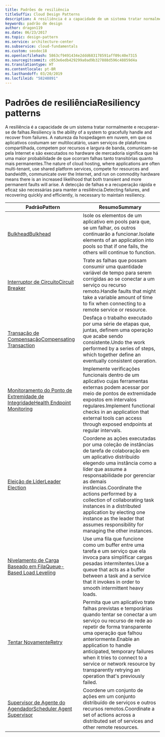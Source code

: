 ```yaml
---
title: Padrões de resiliência
titleSuffix: Cloud Design Patterns
description: A resiliência é a capacidade de um sistema tratar normalmente e recuperar-se de falhas. A natureza da hospedagem em nuvem, em que os aplicativos costumam ser multilocatário, usam serviços de plataforma compartilhada, competem por recursos e largura de banda, comunicam-se pela Internet e são executados no hardware de mercadoria significa que há uma maior probabilidade de que ocorram falhas tanto transitórias quanto mais permanentes. A detecção de falhas e a recuperação rápida e eficaz são necessárias para manter a resiliência.
keywords: padrão de design
author: dragon119
ms.date: 06/23/2017
ms.topic: design-pattern
ms.service: architecture-center
ms.subservice: cloud-fundamentals
ms.custom: seodec18
ms.openlocfilehash: 5863cf9491434e2ddd683178591aff09c40e7315
ms.sourcegitcommit: c053e6edb429299a0ad9b327888d596c48859d4a
ms.translationtype: HT
ms.contentlocale: pt-BR
ms.lasthandoff: 03/20/2019
ms.locfileid: "58248891"
---
```

# <a name="resiliency-patterns"></a><span data-ttu-id="c5f7a-106">Padrões de resiliência</span><span class="sxs-lookup"><span data-stu-id="c5f7a-106">Resiliency patterns</span></span>

<span data-ttu-id="c5f7a-107">A resiliência é a capacidade de um sistema tratar normalmente e recuperar-se de falhas.</span><span class="sxs-lookup"><span data-stu-id="c5f7a-107">Resiliency is the ability of a system to gracefully handle and recover from failures.</span></span> <span data-ttu-id="c5f7a-108">A natureza da hospedagem em nuvem, em que os aplicativos costumam ser multilocatário, usam serviços de plataforma compartilhada, competem por recursos e largura de banda, comunicam-se pela Internet e são executados no hardware de mercadoria significa que há uma maior probabilidade de que ocorram falhas tanto transitórias quanto mais permanentes.</span><span class="sxs-lookup"><span data-stu-id="c5f7a-108">The nature of cloud hosting, where applications are often multi-tenant, use shared platform services, compete for resources and bandwidth, communicate over the Internet, and run on commodity hardware means there is an increased likelihood that both transient and more permanent faults will arise.</span></span> <span data-ttu-id="c5f7a-109">A detecção de falhas e a recuperação rápida e eficaz são necessárias para manter a resiliência.</span><span class="sxs-lookup"><span data-stu-id="c5f7a-109">Detecting failures, and recovering quickly and efficiently, is necessary to maintain resiliency.</span></span>

|                            <span data-ttu-id="c5f7a-110">Padrão</span><span class="sxs-lookup"><span data-stu-id="c5f7a-110">Pattern</span></span>                             |                                                                                                      <span data-ttu-id="c5f7a-111">Resumo</span><span class="sxs-lookup"><span data-stu-id="c5f7a-111">Summary</span></span>                                                                                                       |
|----------------------------------------------------------------|--------------------------------------------------------------------------------------------------------------------------------------------------------------------------------------------------------------------|
|                   [<span data-ttu-id="c5f7a-112">Bulkhead</span><span class="sxs-lookup"><span data-stu-id="c5f7a-112">Bulkhead</span></span>](../bulkhead.md)                   |                                                     <span data-ttu-id="c5f7a-113">Isole os elementos de um aplicativo em pools para que, se um falhar, os outros continuarão a funcionar.</span><span class="sxs-lookup"><span data-stu-id="c5f7a-113">Isolate elements of an application into pools so that if one fails, the others will continue to function.</span></span>                                                      |
|            [<span data-ttu-id="c5f7a-114">Interruptor de Circuito</span><span class="sxs-lookup"><span data-stu-id="c5f7a-114">Circuit Breaker</span></span>](../circuit-breaker.md)            |                                                  <span data-ttu-id="c5f7a-115">Trate as falhas que possam consumir uma quantidade variável de tempo para serem corrigidas ao se conectar a um serviço ou recurso remoto.</span><span class="sxs-lookup"><span data-stu-id="c5f7a-115">Handle faults that might take a variable amount of time to fix when connecting to a remote service or resource.</span></span>                                                   |
|   [<span data-ttu-id="c5f7a-116">Transação de Compensação</span><span class="sxs-lookup"><span data-stu-id="c5f7a-116">Compensating Transaction</span></span>](../compensating-transaction.md)   |                                                      <span data-ttu-id="c5f7a-117">Desfaça o trabalho executado por uma série de etapas que, juntas, definem uma operação que acabe sendo consistente.</span><span class="sxs-lookup"><span data-stu-id="c5f7a-117">Undo the work performed by a series of steps, which together define an eventually consistent operation.</span></span>                                                       |
| [<span data-ttu-id="c5f7a-118">Monitoramento do Ponto de Extremidade de Integridade</span><span class="sxs-lookup"><span data-stu-id="c5f7a-118">Health Endpoint Monitoring</span></span>](../health-endpoint-monitoring.md) |                                            <span data-ttu-id="c5f7a-119">Implemente verificações funcionais dentro de um aplicativo cujas ferramentas externas podem acessar por meio de pontos de extremidade expostos em intervalos regulares.</span><span class="sxs-lookup"><span data-stu-id="c5f7a-119">Implement functional checks in an application that external tools can access through exposed endpoints at regular intervals.</span></span>                                            |
|            [<span data-ttu-id="c5f7a-120">Eleição de Líder</span><span class="sxs-lookup"><span data-stu-id="c5f7a-120">Leader Election</span></span>](../leader-election.md)            | <span data-ttu-id="c5f7a-121">Coordene as ações executadas por uma coleção de instâncias de tarefa de colaboração em um aplicativo distribuído elegendo uma instância como a líder que assume a responsabilidade por gerenciar as demais instâncias.</span><span class="sxs-lookup"><span data-stu-id="c5f7a-121">Coordinate the actions performed by a collection of collaborating task instances in a distributed application by electing one instance as the leader that assumes responsibility for managing the other instances.</span></span> |
|  [<span data-ttu-id="c5f7a-122">Nivelamento de Carga Baseado em Fila</span><span class="sxs-lookup"><span data-stu-id="c5f7a-122">Queue-Based Load Leveling</span></span>](../queue-based-load-leveling.md)  |                                            <span data-ttu-id="c5f7a-123">Use uma fila que funcione como um buffer entre uma tarefa e um serviço que ela invoca para simplificar cargas pesadas intermitentes.</span><span class="sxs-lookup"><span data-stu-id="c5f7a-123">Use a queue that acts as a buffer between a task and a service that it invokes in order to smooth intermittent heavy loads.</span></span>                                             |
|                      [<span data-ttu-id="c5f7a-124">Tentar Novamente</span><span class="sxs-lookup"><span data-stu-id="c5f7a-124">Retry</span></span>](../retry.md)                      |             <span data-ttu-id="c5f7a-125">Permita que um aplicativo trate falhas previstas e temporárias quando tentar se conectar a um serviço ou recurso de rede ao repetir de forma transparente uma operação que falhou anteriormente.</span><span class="sxs-lookup"><span data-stu-id="c5f7a-125">Enable an application to handle anticipated, temporary failures when it tries to connect to a service or network resource by transparently retrying an operation that's previously failed.</span></span>             |
| [<span data-ttu-id="c5f7a-126">Supervisor de Agente do Agendador</span><span class="sxs-lookup"><span data-stu-id="c5f7a-126">Scheduler Agent Supervisor</span></span>](../scheduler-agent-supervisor.md) |                                                            <span data-ttu-id="c5f7a-127">Coordene um conjunto de ações em um conjunto distribuído de serviços e outros recursos remotos.</span><span class="sxs-lookup"><span data-stu-id="c5f7a-127">Coordinate a set of actions across a distributed set of services and other remote resources.</span></span>                                                            |